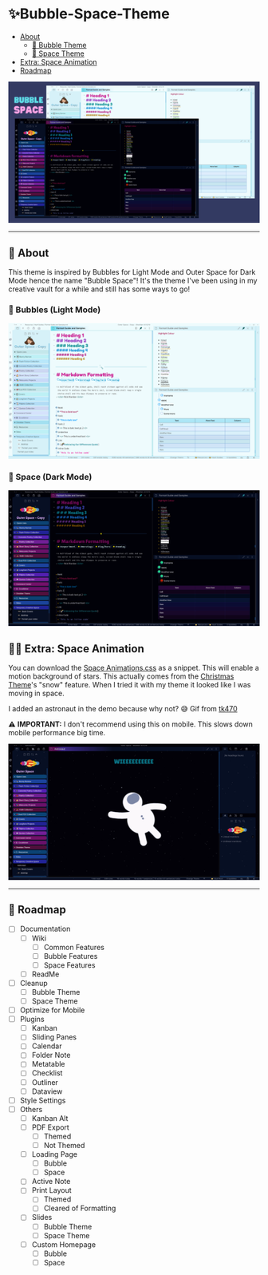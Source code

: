 # ✨Bubble-Space-Theme

- [About](https://github.com/Emrie-Candera/Bubble-Space-Theme#about)
	- [🔵 Bubble Theme](https://github.com/Emrie-Candera/Bubble-Space-Theme/blob/main/README.md#-bubbles-light-mode)
	- [🌌 Space Theme](https://github.com/Emrie-Candera/Bubble-Space-Theme/blob/main/README.md#-space-dark-mode)
- [Extra: Space Animation](https://github.com/Emrie-Candera/Bubble-Space-Theme/blob/main/README.md#-extra-space-animation)
- [Roadmap](https://github.com/Emrie-Candera/Bubble-Space-Theme/blob/main/README.md#-roadmap)

<img src="https://github.com/Emrie-Candera/Bubble-Space-Theme/blob/336ce1392ba191f3f28f69b6ae47f86c50ece000/screenshot.png"></img>


---

## 📖 About
This theme is inspired by Bubbles for Light Mode and Outer Space for Dark Mode hence the name "Bubble Space"! It's the theme I've been using in my creative vault for a while and still has some ways to go! 

### 🔵 Bubbles (Light Mode)
![](https://github.com/Emrie-Candera/Bubble-Space-Theme/blob/2b98fd9c23bf9462a469df156c4f8b6af2252718/images/Bubble%20(Light).png)

### 🌌 Space (Dark Mode)
![](https://github.com/Emrie-Candera/Bubble-Space-Theme/blob/2b98fd9c23bf9462a469df156c4f8b6af2252718/images/Space%20(Dark).png)

## 🐱‍🚀 Extra: Space Animation
You can download the [Space Animations.css](https://github.com/Emrie-Candera/Bubble-Space-Theme/blob/f6eef48929ff1fa168cf43940314c2a66bba39df/Space%20Animations.css) as a snippet. This will enable a motion background of stars. This actually comes from the [Christmas Theme](https://github.com/deathau/obsidian-christmas-theme)'s "snow" feature. When I tried it with my theme it looked like I was moving in space. 

I added an astronaut in the demo because why not? 😅
Gif from [tk470](https://tenor.com/view/astronaut-float-space-gif-11528699)

⚠️ **IMPORTANT:** I don't recommend using this on mobile. This slows down mobile performance big time. 

![](https://github.com/Emrie-Candera/Bubble-Space-Theme/blob/2b98fd9c23bf9462a469df156c4f8b6af2252718/images/Astronaut%20Float.gif)

---

## 🚀 Roadmap
- [ ] Documentation
	- [ ] Wiki
		- [ ] Common Features
		- [ ] Bubble Features
		- [ ] Space Features
	- [ ] ReadMe
- [ ] Cleanup	
	- [ ] Bubble Theme
	- [ ] Space Theme
- [ ] Optimize for Mobile
- [ ] Plugins
	- [ ] Kanban
	- [ ] Sliding Panes
	- [ ] Calendar
	- [ ] Folder Note
	- [ ] Metatable
	- [ ] Checklist
	- [ ] Outliner
	- [ ] Dataview
- [ ] Style Settings
- [ ] Others
	- [ ] Kanban Alt 
	- [ ] PDF Export
		- [ ] Themed
		- [ ] Not Themed
	- [ ] Loading Page
		- [ ] Bubble
		- [ ] Space
	- [ ] Active Note
  	- [ ] Print Layout
	    - [ ] Themed
	    - [ ] Cleared of Formatting
	- [ ] Slides
		- [ ] Bubble Theme
		- [ ] Space Theme
	- [ ] Custom Homepage
		- [ ] Bubble
		- [ ] Space
